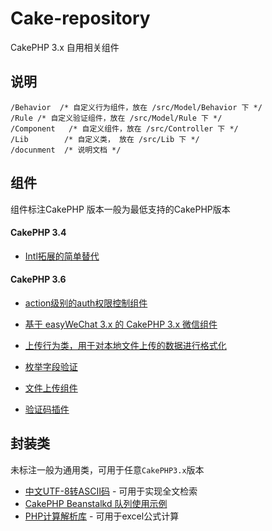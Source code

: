 # Cake-repository

CakePHP 3.x 自用相关组件

## 说明

````
/Behavior  /* 自定义行为组件，放在 /src/Model/Behavior 下 */
/Rule /* 自定义验证组件，放在 /src/Model/Rule 下 */
/Component   /* 自定义组件，放在 /src/Controller 下 */
/Lib        /* 自定义类， 放在 /src/Lib 下 */
/docunment  /* 说明文档 */
````

## 组件

组件标注CakePHP 版本一般为最低支持的CakePHP版本

#### CakePHP 3.4
  
 - [Intl拓展的简单替代](./document/Intl.md)

#### CakePHP 3.6

 - [action级别的auth权限控制组件](./document/AuthRuleComponent.md)

 - [基于 easyWeChat 3.x 的 CakePHP 3.x 微信组件](./document/WeChatComponent.md)
 
 - [上传行为类，用于对本地文件上传的数据进行格式化](./Behavior/UploadBehavior.php)
 
 - [枚举字段验证](./Rule/EnumRule.php)
 
 - [文件上传组件](./Lib/Upload.php)
 - [验证码插件](https://github.com/JZaaa/CakeCaptcha)

 
## 封装类

未标注一般为通用类，可用于任意``CakePHP3.x``版本

 - [中文UTF-8转ASCII码](./document/Spliter.md) - 可用于实现全文检索
 - [CakePHP Beanstalkd 队列使用示例](./document/Beanstalkd.md)
 - [PHP计算解析库](https://github.com/JZaaa/string-calc) - 可用于excel公式计算
